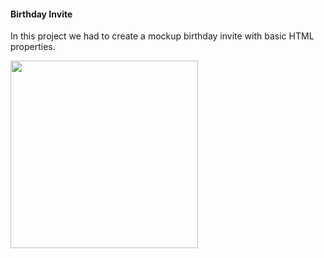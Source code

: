 <h4>Birthday Invite</h4>
  <p>In this project we had to create a mockup birthday invite with basic HTML properties.</p>
<img src="./assets/images/birthday--invite.png" width="300"></a> 
